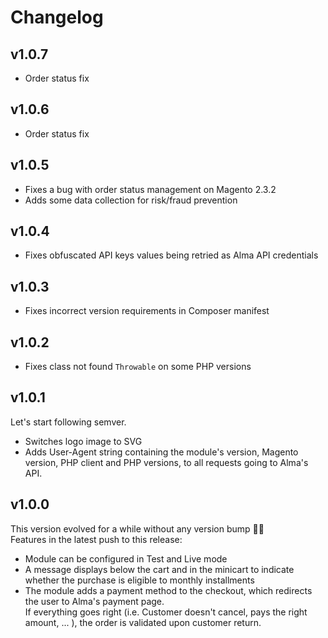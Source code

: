Changelog
=========

v1.0.7
------

* Order status fix

v1.0.6
------

* Order status fix

v1.0.5
------

* Fixes a bug with order status management on Magento 2.3.2
* Adds some data collection for risk/fraud prevention

v1.0.4
------

* Fixes obfuscated API keys values being retried as Alma API credentials


v1.0.3
------

* Fixes incorrect version requirements in Composer manifest

v1.0.2
------

* Fixes class not found `Throwable` on some PHP versions

v1.0.1
------

Let's start following semver.

* Switches logo image to SVG
* Adds User-Agent string containing the module's version, Magento version, PHP client and PHP versions, to all requests going to Alma's API.

v1.0.0
------

This version evolved for a while without any version bump 🤷‍♂️  
Features in the latest push to this release:

* Module can be configured in Test and Live mode
* A message displays below the cart and in the minicart to indicate whether the purchase is eligible to monthly installments
* The module adds a payment method to the checkout, which redirects the user to Alma's payment page.  
If everything goes right (i.e. Customer doesn't cancel, pays the right amount, ... ), the order is validated upon customer return.
